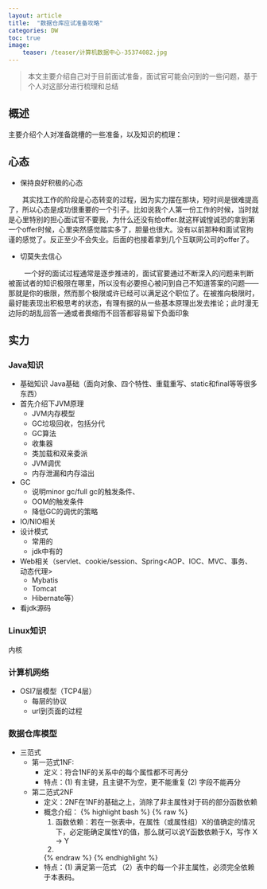 ```yaml
---
layout: article
title:  "数据仓库应试准备攻略"
categories: DW
toc: true
image:
    teaser: /teaser/计算机数据中心-35374082.jpg
---
```


> 本文主要介绍自己对于目前面试准备，面试官可能会问到的一些问题，基于个人对这部分进行梳理和总结


## 概述
主要介绍个人对准备跳槽的一些准备，以及知识的梳理：
## 心态
* 保持良好积极的心态

&emsp;&emsp;其实找工作的阶段是心态转变的过程，因为实力摆在那块，短时间是很难提高了，所以心态是成功很重要的一个引子。比如说我个人第一份工作的时候，当时就是心里特别的担心面试官不要我，为什么还没有给offer.就这样诚惶诚恐的拿到第一个offer时候，心里突然感觉踏实多了，胆量也很大。没有以前那种和面试官拘谨的感觉了。反正至少不会失业。后面的也接着拿到几个互联网公司的offer了。
* 切莫失去信心

&emsp;&emsp; 一个好的面试过程通常是逐步推进的，面试官要通过不断深入的问题来判断被面试者的知识极限在哪里，所以没有必要担心被问到自己不知道答案的问题——那就是你的极限，然而那个极限或许已经可以满足这个职位了。在被推向极限时，最好能表现出积极思考的状态，有理有据的从一些基本原理出发去推论；此时漫无边际的胡乱回答一通或者畏缩而不回答都容易留下负面印象

## 实力
### Java知识
* 基础知识
 Java基础（面向对象、四个特性、重载重写、static和final等等很多东西）
* 首先介绍下JVM原理
  * JVM内存模型
  * GC垃圾回收，包括分代
  * GC算法
  * 收集器
  * 类加载和双亲委派
  * JVM调优
  * 内存泄漏和内存溢出
* GC 
  * 说明minor gc/full gc的触发条件、
  * OOM的触发条件
  * 降低GC的调优的策略
* IO/NIO相关
* 设计模式
  * 常用的
  * jdk中有的
* Web相关（servlet、cookie/session、Spring<AOP、IOC、MVC、事务、动态代理>
  * Mybatis
  * Tomcat
  * Hibernate等）
* 看jdk源码
### Linux知识
 内核
### 计算机网络
* OSI7层模型（TCP4层）
    * 每层的协议
    * url到页面的过程

### 数据仓库模型

* 三范式
  * 第一范式1NF: 
     * 定义：符合1NF的关系中的每个属性都不可再分
     * 特点：(1) 有主键，且主键不为空，更不能重复 (2) 字段不能再分
  * 第二范式2NF
     * 定义：2NF在1NF的基础之上，消除了非主属性对于码的部分函数依赖
     * 概念介绍：
       {% highlight bash %}
       {% raw %}
        1. 函数依赖：若在一张表中，在属性（或属性组）X的值确定的情况下，必定能确定属性Y的值，那么就可以说Y函数依赖于X，写作 X → Y
        2. 
       {% endraw %}
       {% endhighlight %}
     * 特点：(1) 满足第一范式 （2）表中的每一个非主属性，必须完全依赖于本表码。
     

